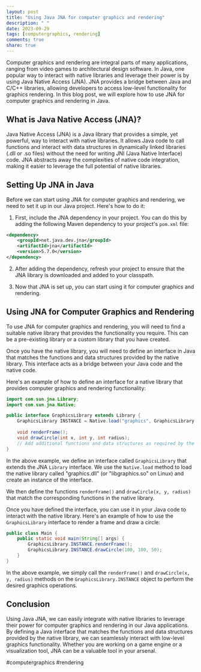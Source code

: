 ```yaml
---
layout: post
title: "Using Java JNA for computer graphics and rendering"
description: " "
date: 2023-09-29
tags: [computergraphics, rendering]
comments: true
share: true
---
```


Computer graphics and rendering are integral parts of many applications, ranging from video games to architectural design software. In Java, one popular way to interact with native libraries and leverage their power is by using Java Native Access (JNA). JNA provides a bridge between Java and C/C++ libraries, allowing developers to access low-level functionality for graphics rendering. In this blog post, we will explore how to use JNA for computer graphics and rendering in Java.

## What is Java Native Access (JNA)? ##

Java Native Access (JNA) is a Java library that provides a simple, yet powerful, way to interact with native libraries. It allows Java code to call functions and interact with data structures in dynamically linked libraries (.dll or .so files) without the need for writing JNI (Java Native Interface) code. JNA abstracts away the complexities of native code integration, making it easier to leverage the full potential of native libraries.

## Setting Up JNA in Java ##

Before we can start using JNA for computer graphics and rendering, we need to set it up in our Java project. Here's how to do it:

1. First, include the JNA dependency in your project. You can do this by adding the following Maven dependency to your project's `pom.xml` file:

```xml
<dependency>
    <groupId>net.java.dev.jna</groupId>
    <artifactId>jna</artifactId>
    <version>5.7.0</version>
</dependency>
```

2. After adding the dependency, refresh your project to ensure that the JNA library is downloaded and added to your classpath.

3. Now that JNA is set up, you can start using it for computer graphics and rendering.

## Using JNA for Computer Graphics and Rendering ##

To use JNA for computer graphics and rendering, you will need to find a suitable native library that provides the functionality you require. This can be a pre-existing library or a custom library that you have created.

Once you have the native library, you will need to define an interface in Java that matches the functions and data structures provided by the native library. This interface acts as a bridge between your Java code and the native code.

Here's an example of how to define an interface for a native library that provides computer graphics and rendering functionality:

```java
import com.sun.jna.Library;
import com.sun.jna.Native;

public interface GraphicsLibrary extends Library {
    GraphicsLibrary INSTANCE = Native.load("graphics", GraphicsLibrary.class);
    
    void renderFrame();
    void drawCircle(int x, int y, int radius);
    // Add additional functions and data structures as required by the native library
}
```

In the above example, we define an interface called `GraphicsLibrary` that extends the JNA `Library` interface. We use the `Native.load` method to load the native library called "graphics.dll" (or "libgraphics.so" on Linux) and create an instance of the interface.

We then define the functions `renderFrame()` and `drawCircle(x, y, radius)` that match the corresponding functions in the native library.

Once you have defined the interface, you can use it in your Java code to interact with the native library. Here's an example of how to use the `GraphicsLibrary` interface to render a frame and draw a circle:

```java
public class Main {
    public static void main(String[] args) {
        GraphicsLibrary.INSTANCE.renderFrame();
        GraphicsLibrary.INSTANCE.drawCircle(100, 100, 50);
    }
}
```

In the above example, we simply call the `renderFrame()` and `drawCircle(x, y, radius)` methods on the `GraphicsLibrary.INSTANCE` object to perform the desired graphics operations.

## Conclusion ##

Using Java JNA, we can easily integrate with native libraries to leverage their power for computer graphics and rendering in our Java applications. By defining a Java interface that matches the functions and data structures provided by the native library, we can seamlessly interact with low-level graphics functionality. Whether you are working on a game engine or a visualization tool, JNA can be a valuable tool in your arsenal.

#computergraphics #rendering